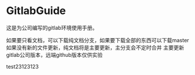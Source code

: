 # GitlabGuide
这是为公司编写的gitlab环境使用手册。

如果要只看文档，可以下载纯文档分支，如果要下载全部的东西可以下载master
如果没有新的文件更新，纯文档将是主要更新，主分支会不定时合并
主要更新gitlab公司版本，远端github版本仅供实验

test23123123